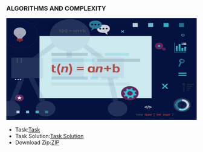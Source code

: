 <html>
  <body>
  <h3 text-align:center;>ALGORITHMS AND COMPLEXITY</h3>
    <img src="https://github.com/vasnastos/Page_Images/blob/master/algorithms.jpg?raw=true" width="1024" height="270"></img>
     <ul>
       <li>Task:<a href="https://github.com/vasnastos/Algorithms_and_complexity/blob/main/algo_complexity.pdf">Task</a></li>
       <li>Task Solution:<a href="">Task Solution</a></li>
       <li>Download Zip:<a href="https://github.com/vasnastos/Algorithms_and_complexity/archive/main.zip">ZIP</a></li>
       </ul>
  </body>
  </html>

